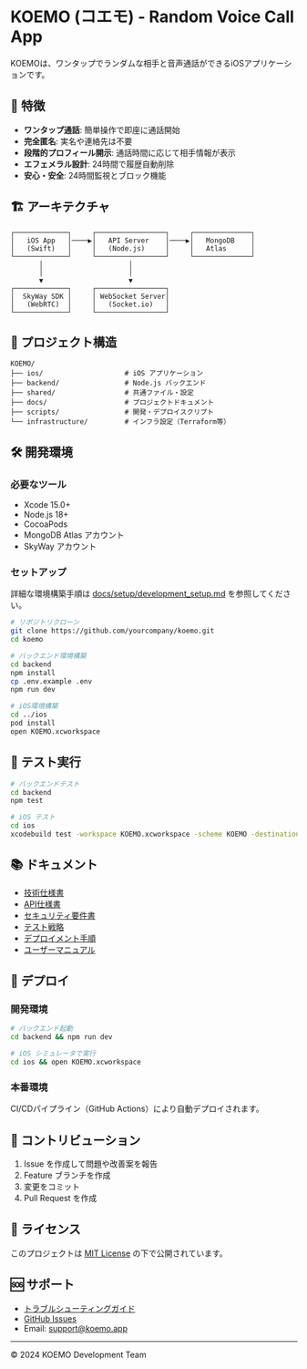 # KOEMO (コエモ) - Random Voice Call App

KOEMOは、ワンタップでランダムな相手と音声通話ができるiOSアプリケーションです。

## 🚀 特徴

- **ワンタップ通話**: 簡単操作で即座に通話開始
- **完全匿名**: 実名や連絡先は不要
- **段階的プロフィール開示**: 通話時間に応じて相手情報が表示
- **エフェメラル設計**: 24時間で履歴自動削除
- **安心・安全**: 24時間監視とブロック機能

## 🏗️ アーキテクチャ

```
┌─────────────┐     ┌─────────────────┐     ┌──────────────┐
│   iOS App   │────▶│   API Server    │────▶│   MongoDB    │
│   (Swift)   │     │   (Node.js)     │     │   Atlas      │
└─────────────┘     └─────────────────┘     └──────────────┘
       │                     │
       │                     │
       ▼                     ▼
┌─────────────┐     ┌─────────────────┐
│  SkyWay SDK │     │ WebSocket Server│
│   (WebRTC)  │     │   (Socket.io)   │
└─────────────┘     └─────────────────┘
```

## 📁 プロジェクト構造

```
KOEMO/
├── ios/                    # iOS アプリケーション
├── backend/                # Node.js バックエンド
├── shared/                 # 共通ファイル・設定
├── docs/                   # プロジェクトドキュメント
├── scripts/                # 開発・デプロイスクリプト
└── infrastructure/         # インフラ設定（Terraform等）
```

## 🛠️ 開発環境

### 必要なツール
- Xcode 15.0+
- Node.js 18+
- CocoaPods
- MongoDB Atlas アカウント
- SkyWay アカウント

### セットアップ
詳細な環境構築手順は [docs/setup/development_setup.md](docs/setup/development_setup.md) を参照してください。

```bash
# リポジトリクローン
git clone https://github.com/yourcompany/koemo.git
cd koemo

# バックエンド環境構築
cd backend
npm install
cp .env.example .env
npm run dev

# iOS環境構築
cd ../ios
pod install
open KOEMO.xcworkspace
```

## 🧪 テスト実行

```bash
# バックエンドテスト
cd backend
npm test

# iOS テスト
cd ios
xcodebuild test -workspace KOEMO.xcworkspace -scheme KOEMO -destination 'platform=iOS Simulator,name=iPhone 15'
```

## 📚 ドキュメント

- [技術仕様書](docs/specifications/technical_specification.md)
- [API仕様書](docs/api/api_specification.md)
- [セキュリティ要件書](docs/security/security_requirements.md)
- [テスト戦略](docs/testing/test_strategy.md)
- [デプロイメント手順](docs/deployment/deployment_guide.md)
- [ユーザーマニュアル](docs/user_manual.md)

## 🚀 デプロイ

### 開発環境
```bash
# バックエンド起動
cd backend && npm run dev

# iOS シミュレータで実行
cd ios && open KOEMO.xcworkspace
```

### 本番環境
CI/CDパイプライン（GitHub Actions）により自動デプロイされます。

## 🤝 コントリビューション

1. Issue を作成して問題や改善案を報告
2. Feature ブランチを作成
3. 変更をコミット
4. Pull Request を作成

## 📄 ライセンス

このプロジェクトは [MIT License](LICENSE) の下で公開されています。

## 🆘 サポート

- [トラブルシューティングガイド](docs/troubleshooting/troubleshooting_guide.md)
- [GitHub Issues](https://github.com/yourcompany/koemo/issues)
- Email: support@koemo.app

---

© 2024 KOEMO Development Team